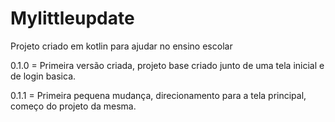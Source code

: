 # Mylittleupdate
Projeto criado em kotlin para ajudar no ensino escolar

0.1.0 = Primeira versão criada, projeto base criado junto de uma tela inicial e de login basica.

0.1.1 = Primeira pequena mudança, direcionamento para a tela principal, começo do projeto da mesma.
